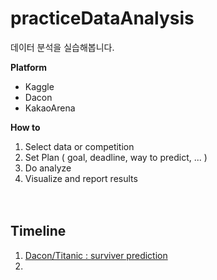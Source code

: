 # practiceDataAnalysis

데이터 분석을 실습해봅니다.

**Platform**  

- Kaggle
- Dacon
- KakaoArena

**How to**  

1. Select data or competition
2. Set Plan ( goal, deadline,  way to predict, ... )
3. Do analyze
4. Visualize and report results

　  

## Timeline

1. [Dacon/Titanic : surviver prediction](https://www.notion.so/casselkim/f38c911c69a44293bb7bcd62d3993ee0)
2. 

